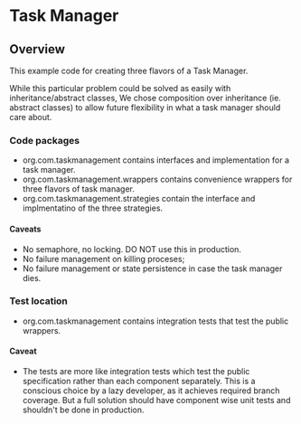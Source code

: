 # Task Manager

## Overview
This example code for creating three flavors of a Task Manager.

While this particular problem could be solved as easily with inheritance/abstract classes, 
We chose composition over inheritance (ie. abstract classes) to allow future flexibility in what a task manager should
care about.

### Code packages
- org.com.taskmanagement contains interfaces and implementation for a task manager.
- org.com.taskmanagement.wrappers contains convenience wrappers for three flavors of task manager.
- org.com.taskmanagement.strategies contain the interface and implmentatino of the three strategies.

#### Caveats
- No semaphore, no locking. DO NOT use this in production.
- No failure management on killing proceses;
- No failure management or state persistence in case the task manager dies.


### Test location
- org.com.taskmanagement contains integration tests that test the public wrappers.

#### Caveat
- The tests are more like integration tests which test the public specification rather than each component separately.
This is a conscious choice by a lazy developer, as it achieves required branch coverage. But a full solution should have
component wise unit tests and shouldn't be done in production. 
